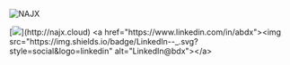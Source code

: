 ![NAJX](https://user-images.githubusercontent.com/60783263/196782927-b143cf66-86d8-4e1e-8d31-583795f8d89d.gif)

[![](https://visitor-badge.glitch.me/badge?page_id=najx.visitor-badge")](http://najx.cloud) <a href="https://www.linkedin.com/in/abdx"><img src="https://img.shields.io/badge/LinkedIn--_.svg?style=social&logo=linkedin" alt="LinkedIn@bdx"></a>

